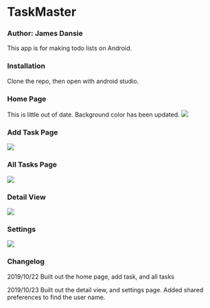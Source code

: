 # TaskMaster
### Author: James Dansie

This app is for making todo lists on Android. 

### Installation
Clone the repo, then open with android studio.

### Home Page
This is little out of date. Background color has been updated.
![](screenshots/homepage.png)
### Add Task Page
![](screenshots/addtask.png)
### All Tasks Page
![](screenshots/alltasks.png)
### Detail View
![](screenshots/detail.png)
### Settings
![](screenshots/settings.png)

### Changelog
2019/10/22
Built out the home page, add task, and all tasks  

2019/10/23
Built out the detail view, and settings page. Added shared preferences to find the user name.